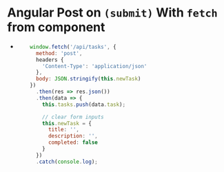 # Angular Post on `(submit)` With `fetch` from component
- ``` js
      window.fetch('/api/tasks', {
        method: 'post',
        headers {
          'Content-Type': 'application/json'
        },
        body: JSON.stringify(this.newTask)
      })
        .then(res => res.json())
        .then(data => {
          this.tasks.push(data.task);

          // clear form inputs
          this.newTask = {
            title: '',
            description: '',
            completed: false
          }
        })
        .catch(console.log);
    ```